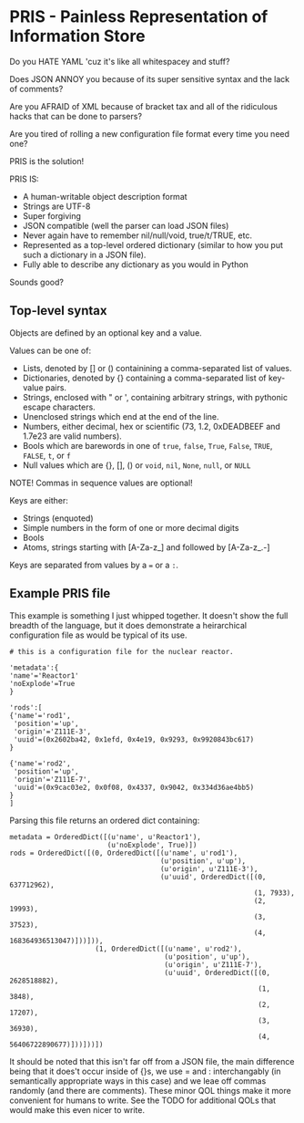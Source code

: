 # PRIS - Painless Representation of Information Store

Do you HATE YAML 'cuz it's like all whitespacey and stuff?

Does JSON ANNOY you because of its super sensitive syntax and
the lack of comments?

Are you AFRAID of XML because of bracket tax and all of the
ridiculous hacks that can be done to parsers?

Are you tired of rolling a new configuration file format every
time you need one?

PRIS is the solution!

PRIS IS:

* A human-writable object description format
* Strings are UTF-8
* Super forgiving
* JSON compatible (well the parser can load JSON files)
* Never again have to remember nil/null/void, true/t/TRUE, etc.
* Represented as a top-level ordered dictionary (similar to how
  you put such a dictionary in a JSON file).
* Fully able to describe any dictionary as you would in Python

Sounds good?

## Top-level syntax

Objects are defined by an optional key and a value.

Values can be one of:

* Lists, denoted by [] or () containining a comma-separated list of values.
* Dictionaries, denoted by {} containing a comma-separated list of key-value pairs.
* Strings, enclosed with " or ', containing arbitrary strings, with pythonic escape characters.
* Unenclosed strings which end at the end of the line.
* Numbers, either decimal, hex or scientific (73, 1.2, 0xDEADBEEF and 1.7e23 are valid numbers).
* Bools which are barewords in one of `true`, `false`, `True`, `False`, `TRUE`, `FALSE`, `t`, or `f`
* Null values which are {}, [], () or `void`, `nil`, `None`, `null`, or `NULL`

NOTE! Commas in sequence values are optional!

Keys are either:

* Strings (enquoted)
* Simple numbers in the form of one or more decimal digits
* Bools
* Atoms, strings starting with [A-Za-z_] and followed by [A-Za-z_.-]

Keys are separated from values by a `=` or a `:`.

## Example PRIS file

This example is something I just whipped together. It doesn't show the full
breadth of the language, but it does demonstrate a heirarchical configuration
file as would be typical of its use.


```
# this is a configuration file for the nuclear reactor.

'metadata':{
'name'='Reactor1'
'noExplode'=True
}

'rods':[
{'name'='rod1',
 'position'='up',
 'origin'='Z111E-3',
 'uuid'=(0x2602ba42, 0x1efd, 0x4e19, 0x9293, 0x9920843bc617)
}

{'name'='rod2',
 'position'='up',
 'origin'='Z111E-7',
 'uuid'=(0x9cac03e2, 0x0f08, 0x4337, 0x9042, 0x334d36ae4bb5)
}
]
```

Parsing this file returns an ordered dict containing:

```
metadata = OrderedDict([(u'name', u'Reactor1'),
                        (u'noExplode', True)])
rods = OrderedDict([(0, OrderedDict([(u'name', u'rod1'),
                                     (u'position', u'up'),
                                     (u'origin', u'Z111E-3'),
                                     (u'uuid', OrderedDict([(0, 637712962),
                                                            (1, 7933),
                                                            (2, 19993),
                                                            (3, 37523),
                                                            (4, 168364936513047)]))])),
                     (1, OrderedDict([(u'name', u'rod2'),
                                      (u'position', u'up'),
                                      (u'origin', u'Z111E-7'),
                                      (u'uuid', OrderedDict([(0, 2628518882),
                                                             (1, 3848),
                                                             (2, 17207),
                                                             (3, 36930),
                                                             (4, 56406722890677)]))]))])
```

It should be noted that this isn't far off from a JSON file, the main difference being that it does't occur inside of {}s, we
use = and : interchangably (in semantically appropriate ways in this case) and we leae off commas randomly (and there are comments).
These minor QOL things make it more convenient for humans to write. See the TODO for additional QOLs that would make this even
nicer to write.
